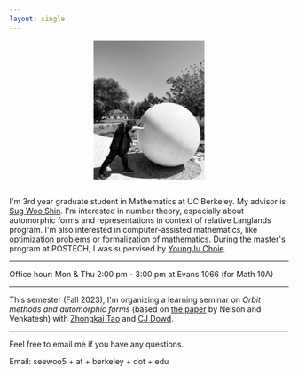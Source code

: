 ```yaml
---
layout: single
---
```


<figure>
<div style="text-align: center; margin-bottom: 2em">
<img src="assets/profile.jpeg" width="200" title="at Stanford"/>
</div>
</figure>


I'm 3rd year graduate student in Mathematics at UC Berkeley. My advisor is [Sug Woo Shin](https://math.berkeley.edu/~swshin/).
I'm interested in number theory, especially about automorphic forms and representations in context of relative Langlands program.
I'm also interested in computer-assisted mathematics, like optimization problems or formalization of mathematics.
During the master's program at POSTECH, I was supervised by [YoungJu Choie](https://yjchoie.postech.ac.kr/).

---

Office hour: Mon & Thu 2:00 pm - 3:00 pm at Evans 1066 (for Math 10A)

---

This semester (Fall 2023), I'm organizing a learning seminar on *Orbit methods and automorphic forms* (based on [the paper](https://projecteuclid.org/journals/acta-mathematica/volume-226/issue-1/The-orbit-method-and-analysis-of-automorphic-forms/10.4310/ACTA.2021.v226.n1.a1.pdf) by Nelson and Venkatesh) with [Zhongkai Tao](https://math.berkeley.edu/~ztao/) and [CJ Dowd](https://math.berkeley.edu/~cjdowd/).

---

Feel free to email me if you have any questions.

Email: seewoo5 + at + berkeley + dot + edu